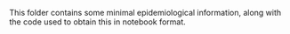 This folder contains some minimal epidemiological information,
along with the code used to obtain this in notebook format.